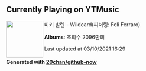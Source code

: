 ## Currently Playing on YTMusic

[<img align="left" width="100" src="https://i.ytimg.com/vi/YfRLJQlpMNw/sddefault.jpg?sqp=-oaymwEWCJADEOEBIAQqCghqEJQEGHgg6AJIWg&rs">](https://music.youtube.com/watch?v=YfRLJQlpMNw)

미키 발렌 - Wildcard(피처링: Feli Ferraro)

**Albums**: 조회수 2096만회

Last updated at 03/10/2021 16:29

#### Generated with [20chan/github-now](https://github.com/20chan/github-now)


<!--
**20chan/20chan** is a ✨ _special_ ✨ repository because its `README.md` (this file) appears on your GitHub profile.

Here are some ideas to get you started:

- 🔭 I’m currently working on ...
- 🌱 I’m currently learning ...
- 👯 I’m looking to collaborate on ...
- 🤔 I’m looking for help with ...
- 💬 Ask me about ...
- 📫 How to reach me: ...
- 😄 Pronouns: ...
- ⚡ Fun fact: ...
-->
